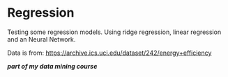 # Regression

Testing some regression models. 
Using ridge regression, linear regression and an Neural Network. 

Data is from: https://archive.ics.uci.edu/dataset/242/energy+efficiency 

***part of my data mining course***
